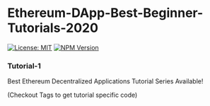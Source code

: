 # Ethereum-DApp-Best-Beginner-Tutorials-2020
[![License: MIT](https://img.shields.io/badge/License-MIT-yellow.svg)](https://opensource.org/licenses/MIT)
[![NPM Version](https://img.shields.io/npm/v/npm.svg?style=flat)]()
### Tutorial-1
Best Ethereum Decentralized Applications Tutorial Series Available!

(Checkout Tags to get tutorial specific code)
